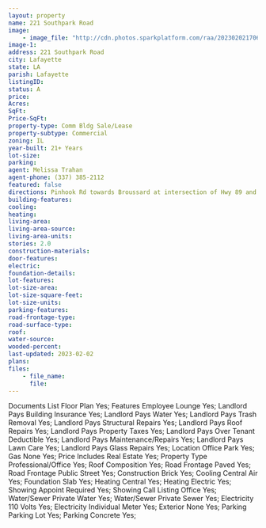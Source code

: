 ```yaml
---
layout: property
name: 221 Southpark Road
image:
    - image_file: "http://cdn.photos.sparkplatform.com/raa/20230202170648848479000000.jpg"
image-1:
address: 221 Southpark Road
city: Lafayette
state: LA
parish: Lafayette
listingID: 
status: A
price: 
Acres: 
SqFt: 
Price-SqFt: 
property-type: Comm Bldg Sale/Lease
property-subtype: Commercial
zoning: IL
year-built: 21+ Years
lot-size: 
parking: 
agent: Melissa Trahan
agent-phone: (337) 385-2112
featured: false
directions: Pinhook Rd towards Broussard at intersection of Hwy 89 and Pinhook turn left onto Southpark Rd. 221 Southpark will be on the right just past Chase Bank. Building A will be on the left.
building-features: 
cooling: 
heating: 
living-area: 
living-area-source: 
living-area-units: 
stories: 2.0
construction-materials: 
door-features: 
electric: 
foundation-details: 
lot-features: 
lot-size-area: 
lot-size-square-feet: 
lot-size-units: 
parking-features: 
road-frontage-type: 
road-surface-type: 
roof: 
water-source: 
wooded-percent: 
last-updated: 2023-02-02
plans: 
files:
    - file_name:
      file:
---
```

Documents List	Floor Plan	Yes;
Features	Employee Lounge	Yes;
Landlord Pays	Building Insurance	Yes;
Landlord Pays	Water	Yes;
Landlord Pays	Trash Removal	Yes;
Landlord Pays	Structural Repairs	Yes;
Landlord Pays	Roof Repairs	Yes;
Landlord Pays	Property Taxes	Yes;
Landlord Pays	Over Tenant Deductible	Yes;
Landlord Pays	Maintenance/Repairs	Yes;
Landlord Pays	Lawn Care	Yes;
Landlord Pays	Glass Repairs	Yes;
Location	Office Park	Yes;
Gas	None	Yes;
Price Includes	Real Estate	Yes;
Property Type	Professional/Office	Yes;
Roof	Composition	Yes;
Road Frontage	Paved	Yes;
Road Frontage	Public Street	Yes;
Construction	Brick	Yes;
Cooling	Central Air	Yes;
Foundation	Slab	Yes;
Heating	Central	Yes;
Heating	Electric	Yes;
Showing	Appoint Required	Yes;
Showing	Call Listing Office	Yes;
Water/Sewer	Private Water	Yes;
Water/Sewer	Private Sewer	Yes;
Electricity	110 Volts	Yes;
Electricity	Individual Meter	Yes;
Exterior	None	Yes;
Parking	Parking Lot	Yes;
Parking	Concrete	Yes;

